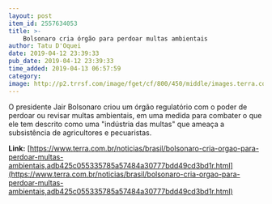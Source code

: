 ```yaml
---
layout: post
item_id: 2557634053
title: >-
    Bolsonaro cria órgão para perdoar multas ambientais
author: Tatu D'Oquei
date: 2019-04-12 23:39:33
pub_date: 2019-04-12 23:39:33
time_added: 2019-04-13 06:57:59
category: 
image: http://p2.trrsf.com/image/fget/cf/800/450/middle/images.terra.com/2019/04/12/2019-04-12T233727Z_1_LYNXNPEF3B1W3_RTROPTP_4_POLITICA-BOLSONARO-DECRETO-MULTAS.JPG
---
```


O presidente Jair Bolsonaro criou um órgão regulatório com o poder de perdoar ou revisar multas ambientais, em uma medida para combater o que ele tem descrito como uma "indústria das multas" que ameaça a subsistência de agricultores e pecuaristas.

**Link:** [https://www.terra.com.br/noticias/brasil/bolsonaro-cria-orgao-para-perdoar-multas-ambientais,adb425c055335785a57484a30777bdd49cd3bd1r.html](https://www.terra.com.br/noticias/brasil/bolsonaro-cria-orgao-para-perdoar-multas-ambientais,adb425c055335785a57484a30777bdd49cd3bd1r.html)

